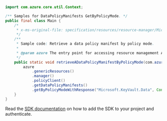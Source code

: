 ```java
import com.azure.core.util.Context;

/** Samples for DataPolicyManifests GetByPolicyMode. */
public final class Main {
    /*
     * x-ms-original-file: specification/resources/resource-manager/Microsoft.Authorization/stable/2020-09-01/examples/getDataPolicyManifest.json
     */
    /**
     * Sample code: Retrieve a data policy manifest by policy mode.
     *
     * @param azure The entry point for accessing resource management APIs in Azure.
     */
    public static void retrieveADataPolicyManifestByPolicyMode(com.azure.resourcemanager.AzureResourceManager azure) {
        azure
            .genericResources()
            .manager()
            .policyClient()
            .getDataPolicyManifests()
            .getByPolicyModeWithResponse("Microsoft.KeyVault.Data", Context.NONE);
    }
}
```

Read the [SDK documentation](https://github.com/Azure/azure-sdk-for-java/blob/azure-resourcemanager_2.15.0/sdk/resourcemanager/azure-resourcemanager/README.md) on how to add the SDK to your project and authenticate.
